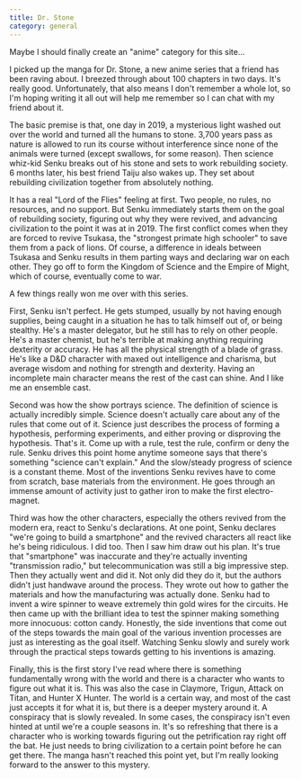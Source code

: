 ```yaml
---
title: Dr. Stone
category: general
---
```

Maybe I should finally create an "anime" category for this site...

I picked up the manga for Dr. Stone, a new anime series that a friend has been raving about. I breezed through about 100 chapters in two days. It's really good. Unfortunately, that also means I don't remember a whole lot, so I'm hoping writing it all out will help me remember so I can chat with my friend about it.

The basic premise is that, one day in 2019, a mysterious light washed out over the world and turned all the humans to stone. 3,700 years pass as nature is allowed to run its course without interference since none of the animals were turned (except swallows, for some reason). Then science whiz-kid Senku breaks out of his stone and sets to work rebuilding society. 6 months later, his best friend Taiju also wakes up. They set about rebuilding civilization together from absolutely nothing.

It has a real "Lord of the Flies" feeling at first. Two people, no rules, no resources, and no support. But Senku immediately starts them on the goal of rebuilding society, figuring out why they were revived, and advancing civilization to the point it was at in 2019. The first conflict comes when they are forced to revive Tsukasa, the "strongest primate high schooler" to save them from a pack of lions. Of course, a difference in ideals between Tsukasa and Senku results in them parting ways and declaring war on each other. They go off to form the Kingdom of Science and the Empire of Might, which of course, eventually come to war.

A few things really won me over with this series.

First, Senku isn't perfect. He gets stumped, usually by not having enough supplies, being caught in a situation he has to talk himself out of, or being stealthy. He's a master delegator, but he still has to rely on other people. He's a master chemist, but he's terrible at making anything requiring dexterity or accuracy. He has all the physical strength of a blade of grass. He's like a D&D character with maxed out intelligence and charisma, but average wisdom and nothing for strength and dexterity. Having an incomplete main character means the rest of the cast can shine. And I like me an ensemble cast.

Second was how the show portrays science. The definition of science is actually incredibly simple. Science doesn't actually care about any of the rules that come out of it. Science just describes the process of forming a hypothesis, performing experiments, and either proving or disproving the hypothesis. That's it. Come up with a rule, test the rule, confirm or deny the rule. Senku drives this point home anytime someone says that there's something "science can't explain." And the slow/steady progress of science is a constant theme. Most of the inventions Senku revives have to come from scratch, base materials from the environment. He goes through an immense amount of activity just to gather iron to make the first electro-magnet.

Third was how the other characters, especially the others revived from the modern era, react to Senku's declarations. At one point, Senku declares "we're going to build a smartphone" and the revived characters all react like he's being ridiculous. I did too. Then I saw him draw out his plan. It's true that "smartphone" was inaccurate and they're actually inventing "transmission radio," but telecommunication was still a big impressive step. Then they actually went and did it. Not only did they do it, but the authors didn't just handwave around the process. They wrote out how to gather the materials and how the manufacturing was actually done. Senku had to invent a wire spinner to weave extremely thin gold wires for the circuits. He then came up with the brilliant idea to test the spinner making something more innocuous: cotton candy. Honestly, the side inventions that come out of the steps towards the main goal of the various invention processes are just as interesting as the goal itself. Watching Senku slowly and surely work through the practical steps towards getting to his inventions is amazing.

Finally, this is the first story I've read where there is something fundamentally wrong with the world and there is a character who wants to figure out what it is. This was also the case in Claymore, Trigun, Attack on Titan, and Hunter X Hunter. The world is a certain way, and most of the cast just accepts it for what it is, but there is a deeper mystery around it. A conspiracy that is slowly revealed. In some cases, the conspiracy isn't even hinted at until we're a couple seasons in. It's so refreshing that there is a character who is working towards figuring out the petrification ray right off the bat. He just needs to bring civilization to a certain point before he can get there. The manga hasn't reached this point yet, but I'm really looking forward to the answer to this mystery.
